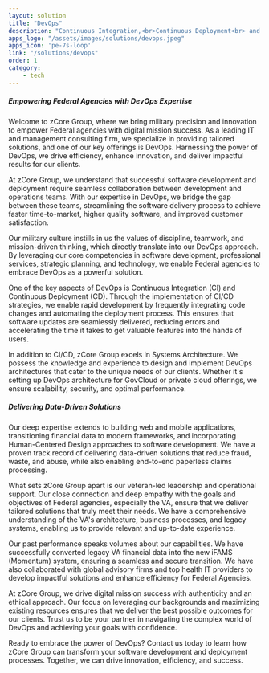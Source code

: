 ```yaml
---
layout: solution
title: "DevOps"
description: "Continuous Integration,<br>Continuous Deployment<br> and Systems Architecture"
apps_logo: "/assets/images/solutions/devops.jpeg"
apps_icon: 'pe-7s-loop'
link: "/solutions/devops"
order: 1
category:
    - tech
---
```

>
##### Empowering Federal Agencies with DevOps Expertise
Welcome to zCore Group, where we bring military precision and innovation to empower Federal agencies with digital mission success. As a leading IT and management consulting firm, we specialize in providing tailored solutions, and one of our key offerings is DevOps. Harnessing the power of DevOps, we drive efficiency, enhance innovation, and deliver impactful results for our clients.

At zCore Group, we understand that successful software development and deployment require seamless collaboration between development and operations teams. With our expertise in DevOps, we bridge the gap between these teams, streamlining the software delivery process to achieve faster time-to-market, higher quality software, and improved customer satisfaction.

Our military culture instills in us the values of discipline, teamwork, and mission-driven thinking, which directly translate into our DevOps approach. By leveraging our core competencies in software development, professional services, strategic planning, and technology, we enable Federal agencies to embrace DevOps as a powerful solution.

One of the key aspects of DevOps is Continuous Integration (CI) and Continuous Deployment (CD). Through the implementation of CI/CD strategies, we enable rapid development by frequently integrating code changes and automating the deployment process. This ensures that software updates are seamlessly delivered, reducing errors and accelerating the time it takes to get valuable features into the hands of users.

In addition to CI/CD, zCore Group excels in Systems Architecture. We possess the knowledge and experience to design and implement DevOps architectures that cater to the unique needs of our clients. Whether it's setting up DevOps architecture for GovCloud or private cloud offerings, we ensure scalability, security, and optimal performance.

##### Delivering Data-Driven Solutions
Our deep expertise extends to building web and mobile applications, transitioning financial data to modern frameworks, and incorporating Human-Centered Design approaches to software development. We have a proven track record of delivering data-driven solutions that reduce fraud, waste, and abuse, while also enabling end-to-end paperless claims processing.

What sets zCore Group apart is our veteran-led leadership and operational support. Our close connection and deep empathy with the goals and objectives of Federal agencies, especially the VA, ensure that we deliver tailored solutions that truly meet their needs. We have a comprehensive understanding of the VA's architecture, business processes, and legacy systems, enabling us to provide relevant and up-to-date experience.

Our past performance speaks volumes about our capabilities. We have successfully converted legacy VA financial data into the new iFAMS (Momentum) system, ensuring a seamless and secure transition. We have also collaborated with global advisory firms and top health IT providers to develop impactful solutions and enhance efficiency for Federal Agencies.

At zCore Group, we drive digital mission success with authenticity and an ethical approach. Our focus on leveraging our backgrounds and maximizing existing resources ensures that we deliver the best possible outcomes for our clients. Trust us to be your partner in navigating the complex world of DevOps and achieving your goals with confidence.

Ready to embrace the power of DevOps? Contact us today to learn how zCore Group can transform your software development and deployment processes. Together, we can drive innovation, efficiency, and success.
